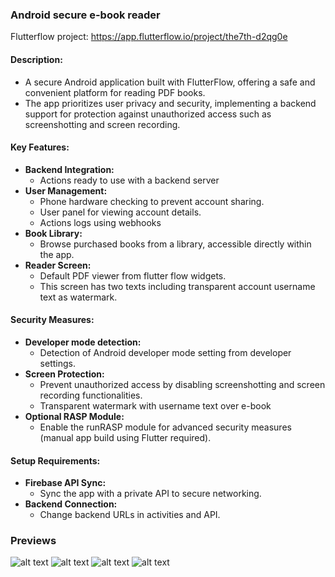 ### Android secure e-book reader

Flutterflow project: https://app.flutterflow.io/project/the7th-d2qg0e

#### Description:
- A secure Android application built with FlutterFlow, offering a safe and convenient platform for reading PDF books.
- The app prioritizes user privacy and security, implementing a backend support for protection against unauthorized access such as screenshotting and screen recording.
  
#### Key Features:
- **Backend Integration:**
  - Actions ready to use with a backend server
- **User Management:**
  - Phone hardware checking to prevent account sharing.
  - User panel for viewing account details.
  - Actions logs using webhooks
- **Book Library:**
  - Browse purchased books from a library, accessible directly within the app.
- **Reader Screen:**
  - Default PDF viewer from flutter flow widgets.
  - This screen has two texts including transparent account username text as watermark.
  
#### Security Measures:
- **Developer mode detection:**
  - Detection of Android developer mode setting from developer settings.
- **Screen Protection:**
  - Prevent unauthorized access by disabling screenshotting and screen recording functionalities.
  - Transparent watermark with username text over e-book 
- **Optional RASP Module:**
  - Enable the runRASP module for advanced security measures (manual app build using Flutter required).
  
#### Setup Requirements:
- **Firebase API Sync:**
  - Sync the app with a private API to secure networking.
- **Backend Connection:**
  - Change backend URLs in activities and API.
 
### Previews

![alt text](https://i.imgur.com/SXZT1e8.png)
![alt text](https://i.imgur.com/aD8KGSb.png)
![alt text](https://i.imgur.com/6o0XxVE.png)
![alt text](https://i.imgur.com/VzK9Voc.png)
